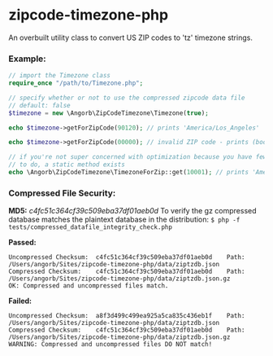 # zipcode-timezone-php
 An overbuilt utility class to convert US ZIP codes to 'tz' timezone strings.

### Example:
```php
// import the Timezone class
require_once "/path/to/Timezone.php";

// specify whether or not to use the compressed zipcode data file
// default: false
$timezone = new \Angorb\ZipCodeTimezone\Timezone(true);

echo $timezone->getForZipCode(90120); // prints 'America/Los_Angeles'

echo $timezone->getForZipCode(00000); // invalid ZIP code - prints (bool) 'false' 

// if you're not super concerned with optimization because you have few lookups
// to do, a static method exists
echo \Angorb\ZipCodeTimezone\TimezoneForZip::get(10001); // prints 'America/New_York'
```
### Compressed File Security:
**MD5:** *c4fc51c364cf39c509eba37df01aeb0d*
To verify the gz compressed database matches the plaintext database in the distribution: ``$ php -f tests/compressed_datafile_integrity_check.php``

**Passed:**
```
Uncompressed Checksum:  c4fc51c364cf39c509eba37df01aeb0d    Path: /Users/angorb/Sites/zipcode-timezone-php/data/ziptzdb.json
Compressed Checksum:    c4fc51c364cf39c509eba37df01aeb0d    Path: /Users/angorb/Sites/zipcode-timezone-php/data/ziptzdb.json.gz
OK: Compressed and uncompressed files match.
```
**Failed:**
```
Uncompressed Checksum:  a8f3d499c499ea925a5ca835c436eb1f    Path: /Users/angorb/Sites/zipcode-timezone-php/data/ziptzdb.json
Compressed Checksum:    c4fc51c364cf39c509eba37df01aeb0d    Path: /Users/angorb/Sites/zipcode-timezone-php/data/ziptzdb.json.gz
WARNING: Compressed and uncompressed files DO NOT match!
```
